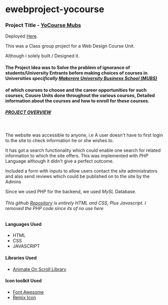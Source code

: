 # ewebproject-yocourse
<h3> Project Title -  <a href="https://yocoursemubs.netlify.app/" target="_blank">YoCourse Mubs<a> </h3> Deployed <a href="https://yocoursemubs.netlify.app/" target="_blank">Here<a>.
<p> This was a Class group project for a Web Design Course Unit. </p>
<p> Although i solely built / Designed it.</p>
<h4> The Project Idea was to Solve the problem of ignorance of students/University Entrants before making choices of courses in Universities <em>specifically <a href="https://mubs.ac.ug/" target="_blank">Makerere University Business School (MUBS)</a></em>
<h4>of which courses to choose and the career opportunities for such courses, Cousre Units done throughout the various courses, Detailed information about the courses and how to enroll for these courses.</h4>
<U><h5> PROJECT OVERVIEW</h5></U><BR>
<p> The website was accessible to anyone, i.e A user doesn't have to first login to the site to check information he or she wishes to. </p>
<p> It has got a search functionality which could enable one search for related information to which the site offers. This was implemented with <EM>PHP</EM> Language although it didn't give a perfect outcome.</p>
<p> Included a form with inputs to allow users contact the site administrators and also send reviews which could be published on to the site by the Admins</p>
<p> Since we used PHP for the backend, we used <em>MySL</em> Database.</p>
<h6> This github <a href="https://github.com/matthewwaynz/ewebproject-yocourse" target="_blank" >Repository</a> is entirely HTML and CSS, Plus Javascript. I removed the PHP code since its of no use here</h6>
<h4> Languages Used</h4>
<ul>
<li>HTML</li>
<li>CSS</li>
<li>JAVASCRIPT</li>
</ul>

<h4> Libraries Used</h4>
<ul>
<li><a href="https://michalsnik.github.io/aos/" target="_blank">Animate On Scroll Library</a></li>
</ul>
<h4> Icon toolkit Used</h4>
<ul>
<li><a href="https://fontawesome.com/" target="_blank">Font Awesome</a></li>
<li><a href="https://github.com/Remix-Design/remixicon" target="_blank">Remix Icon</a></li>
</ul>

